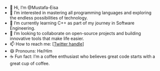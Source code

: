 - 👋 Hi, I’m @Mustafa-Eisa
- 👀 I’m interested in mastering all programming languages and exploring the endless possibilities of technology.
- 🌱 I’m currently learning C++ as part of my journey in Software Engineering.
- 💞️ I’m looking to collaborate on open-source projects and building innovative tools that make life easier.
- 📫 How to reach me: [[Twitter handle](https://x.com/mustafa_s_eisa)]
- 😄 Pronouns: He/Him
- ☕ Fun fact: I’m a coffee enthusiast who believes great code starts with a great cup of coffee.
<!---
Mustafa-Eisa/Mustafa-Eisa is a ✨ special ✨ repository because its `README.md` (this file) appears on your GitHub profile.
You can click the Preview link to take a look at your changes.
--->
